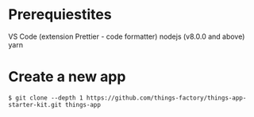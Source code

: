# Prerequiestites

VS Code (extension Prettier - code formatter)
nodejs (v8.0.0 and above)
yarn

# Create a new app
```
$ git clone --depth 1 https://github.com/things-factory/things-app-starter-kit.git things-app
```
